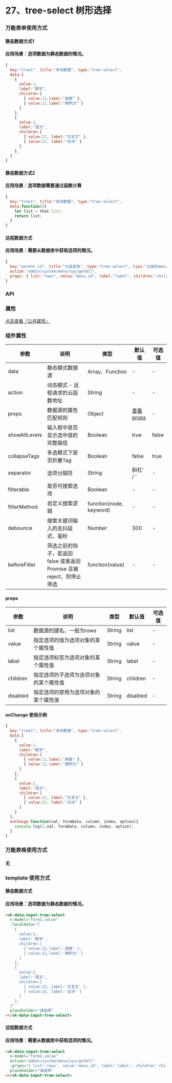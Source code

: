 # 27、tree-select 树形选择

### 万能表单使用方式
#### 静态数据方式1
#### 应用场景：选项数据为静态数据的情况。
```js
{
  key:"tree1", title:"本地数据", type:"tree-select",
  data:[
    {
      value:1,
      label:"数学",
      children:[
        { value:11,label:"奥数" },
        { value:12,label:"微积分" }
      ]
    },
    {
      value:2,
      label:"语文",
      children:[
        { value:21, label:"文言文" },
        { value:22, label:"古诗" }
      ]
    },
  ]
}
```

#### 静态数据方式2
#### 应用场景：选项数据需要通过函数计算
```js
{
  key:"tree1", title:"本地数据", type:"tree-select",
  data:function(){
    let list = that.list;
    return list;
  }
}
```


#### 远程数据方式
#### 应用场景：需要从数据库中获取选项的情况。
```js
{ 
  key:"parent_id", title:"父级菜单", type:"tree-select", tips:"父级的menu_id" ,
  action:"admin/system/menu/sys/getAll",
  props: { list:"rows", value:"menu_id", label:"label", children:"children" },
}
```

### API

### 属性

[点击查看『公共属性』](https://vkdoc.fsq.pub/admin/components/0%E3%80%81public.html)

### 组件属性

| 参数             | 说明                           | 类型    | 默认值  | 可选值 |
|------------------|-------------------------------|---------|--------|-------|
| data            | 静态模式数据源 | Array、Function  | - | -  |
| action          | 动态模式 - 远程请求的云函数地址 | String  | - | -  |
| props          | 数据源的属性匹配规则 | Object  | [查看props](#props)  | -  |
| showAllLevels      | 输入框中是否显示选中值的完整路径 | Boolean  | true | false  |
| collapseTags      | 多选模式下是否折叠Tag | Boolean  | false | true  |
| separator        | 选项分隔符 | String  | 斜杠' / ' | -  |
| filterable        | 是否可搜索选项 | Boolean  | - | -  |
| filterMethod          | 自定义搜索逻辑 | function(node, keyword)  | -| - |
| debounce          | 搜索关键词输入的去抖延迟，毫秒 | Number  | 300 | -  |
| beforeFilter          | 筛选之前的钩子，若返回 false 或者返回 Promise 且被 reject，则停止筛选 | function(value)  | -| - |

#### props

| 参数             | 说明                           | 类型    | 默认值  | 可选值 |
|------------------|-------------------------------|---------|--------|-------|
| list    | 数据源的键名，一般为rows | String  | list | -  |
| value            | 指定选项的值为选项对象的某个属性值 | String  | value | - |
| label            | 指定选项标签为选项对象的某个属性值 | String  | label | - |
| children         | 指定选项的子选项为选项对象的某个属性值 | String  | children | - |
| disabled         | 指定选项的禁用为选项对象的某个属性值 | String  | disabled | - |


#### onChange 使用示例
```js
{
  key:"tree1", title:"本地数据", type:"tree-select",
  data:[
    {
      value:1,
      label:"数学",
      children:[
        { value:11,label:"奥数" },
        { value:12,label:"微积分" }
      ]
    },
    {
      value:2,
      label:"语文",
      children:[
        { value:21, label:"文言文" },
        { value:22, label:"古诗" }
      ]
    }
  ],
  onChange:function(val, formData, column, index, option){
    console.log(1,val, formData, column, index, option);
  }
}
```

### 万能表格使用方式

#### 无


### template 使用方式
#### 静态数据方式
#### 应用场景：选项数据为静态数据的情况。
```html
<vk-data-input-tree-select
  v-model="form1.value"
  :localdata="[
    {
      value:1,
      label:'数学',
      children:[
        { value:11,label:'奥数' },
        { value:12,label:'微积分' }
      ]
    },
    {
      value:2,
      label:'语文',
      children:[
        { value:21, label:'文言文' },
        { value:22, label:'古诗' }
      ]
    },
  ]"
  placeholder="请选择"
></vk-data-input-tree-select>
```
#### 远程数据方式
#### 应用场景：需要从数据库中获取选项的情况。
```html
<vk-data-input-tree-select
  v-model="form1.value"
  action="admin/system/menu/sys/getAll"
  :props="{ list:'rows', value:'menu_id', label:'label', children:'children' }"
  placeholder="请选择"
></vk-data-input-tree-select>
```
